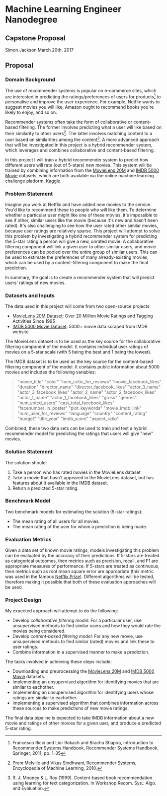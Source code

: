 # Machine Learning Engineer Nanodegree
## Capstone Proposal
Simon Jackson
March 20th, 2017

## Proposal

### Domain Background

The use of recommender systems is popular on e-commerce sites, which are interested in predicting the ratings/preferences of users for products[^c1] to personalise and improve the user experience. For example, Netflix wants to suggest movies you will like, Amazon ought to recommend books you're likely to enjoy, and so on.

Recommender systems often take the form of collaborative or content-based filtering. The former involves predicting what a user will like based on their similarity to other users[^c2]. The latter involves matching content to a user based on similarities among the content[^c3]. A more advanced approach that will be investigated in this project is a hybrid recommender system, which leverages and combines collaborative and content-based filtering.

In this project I will train a hybrid recommender system to predict how different users will rate (out of 5-stars) new movies. This system will be trained by combining information from the [MovieLens 20M](https://www.kaggle.com/grouplens/movielens-20m-dataset) and [IMDB 5000 Movie](https://www.kaggle.com/deepmatrix/imdb-5000-movie-dataset) datasets, which are both available via the online machine learning challenge platform, [Kaggle](https://www.kaggle.com/).

### Problem Statement

Imagine you work at Netflix and have added new movies to the service. You'd like to recommend these to people who will like them. To determine whether a particular user might like one of these movies, it's impossible to see if other, similar users like the movie (because it's new and hasn't been rated). It's also challenging to see how the user rated other similar movies, because user ratings are relatively sparse. This project will attempt to solve this problem by investigating a hybrid recommender system for predicting the 5-star rating a person will give a new, unrated movie. A collaborative filtering component will link a given user to other similar users, and movie preferences can be pooled over the entire group of similar users. This can be used to estimate the preferences of many already-existing movies, which can be used by a content-filtering component to make the final prediction.

In summary, the goal is to create a recommender system that will predict users' ratings of new movies.

### Datasets and Inputs

The data used in this project will come from two open-source projects:

- [MovieLens 20M Dataset](https://www.kaggle.com/grouplens/movielens-20m-dataset): Over 20 Million Movie Ratings and Tagging Activities Since 1995
- [IMDB 5000 Movie Dataset](https://www.kaggle.com/deepmatrix/imdb-5000-movie-dataset): 5000+ movie data scraped from IMDB website

The MovieLens dataset is to be used as the key source for the collaborative filtering component of the model. It contains individual user ratings of movies on a 5-star scale (with 5 being the best and 1 being the lowest).

The IMDB dataset is to be used as the key source for the content-based filtering component of the model. It contains public information about 5000 movies and includes the following variables:

> "movie_title" "color" "num_critic_for_reviews" "movie_facebook_likes" "duration" "director_name" "director_facebook_likes" "actor_3_name" "actor_3_facebook_likes" "actor_2_name" "actor_2_facebook_likes" "actor_1_name" "actor_1_facebook_likes" "gross" "genres" "num_voted_users" "cast_total_facebook_likes" "facenumber_in_poster" "plot_keywords" "movie_imdb_link" "num_user_for_reviews" "language" "country" "content_rating" "budget" "title_year" "imdb_score" "aspect_ratio"

Combined, these two data sets can be used to train and test a hybrid recommender model for predicting the ratings that users will give "new" movies.

### Solution Statement

The solution should:

1. Take a person who has rated movies in the MovieLens dataset
2. Take a movie that hasn't appeared in the MovieLens dataset, but has features about it available in the IMDB dataset.
3. Return a predicted 5-star rating.

### Benchmark Model

Two benchmark models for estimating the solution (5-star ratings):

- The mean rating of all users for all movies.
- The mean rating of the user for whom a prediction is being made.

### Evaluation Metrics

Given a data set of known movie ratings, models investigating this problem can be evaluated by the accuracy of their predictions. If 5-stars are treated as categorical outcomes, then metrics such as precision, recall, and F1 are appropriate measures of performance. If 5-stars are treated as continuous, then metrics such as root mean square error are appropriate (this metric was used in the famous [Netflix Prize](https://en.wikipedia.org/wiki/Netflix_Prize)). Different algorithms will be tested, therefore making it possible that both of these evaluation approaches will be used.

### Project Design

My expected approach will attempt to do the following:

- Develop *collaborative filtering model*: For a particular user, use unsupervised methods to find similar users and how they would rate the movies being considered.
- Develop *content-based filtering model*: For any new movie, use unsupervised methods to find similar (rated) movies and link these to user ratings.
- Combine information in a supervised manner to make a prediction.

The tasks involved in achieving these steps include:

- Downloading and preprocessing the [MovieLens 20M](https://www.kaggle.com/grouplens/movielens-20m-dataset) and [IMDB 5000 Movie](https://www.kaggle.com/deepmatrix/imdb-5000-movie-dataset) datasets.
- Implementing an unsupervised algorithm for identifying movies that are similar to eachother.
- Implementing an unsupervised algorithm for identifying users whose ratings are similar to eachother.
- Implementing a supervised algorithm that combines information across these sources to make predictions of new movie ratings.

The final data pipeline is expected to take IMDB information about a new movie and ratings of other movies for a given user, and produce a predicted 5-star rating.

[^c1]: Francesco Ricci and Lior Rokach and Bracha Shapira, Introduction to Recommender Systems Handbook, Recommender Systems Handbook, Springer, 2011, pp. 1-35
[^c2]: Prem Melville and Vikas Sindhwani, Recommender Systems, Encyclopedia of Machine Learning, 2010.
[^c3]: R. J. Mooney & L. Roy (1999). Content-based book recommendation using learning for text categorization. In Workshop Recom. Sys.: Algo. and Evaluation.